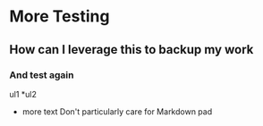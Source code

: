 # More Testing
## How can I leverage this to backup my work

### And test again
ul1 
*ul2 

- more text
Don't particularly care for Markdown pad
